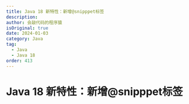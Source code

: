 ```yaml
---
title: Java 18 新特性：新增@snipppet标签
description:
author: 会敲代码的程序猿
isOriginal: true
date: 2024-01-03
category: Java
tag:
  - Java
  - Java 18
order: 413
---
```


# Java 18 新特性：新增@snipppet标签

